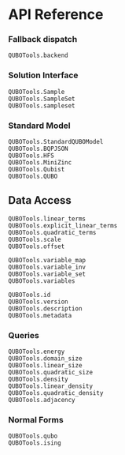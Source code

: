 # API Reference

### Fallback dispatch
```@docs
QUBOTools.backend
```

### Solution Interface
```@docs
QUBOTools.Sample
QUBOTools.SampleSet
QUBOTools.sampleset
```

### Standard Model
```@docs
QUBOTools.StandardQUBOModel
QUBOTools.BQPJSON
QUBOTools.HFS
QUBOTools.MiniZinc
QUBOTools.Qubist
QUBOTools.QUBO
```

## Data Access

```@docs
QUBOTools.linear_terms
QUBOTools.explicit_linear_terms
QUBOTools.quadratic_terms
QUBOTools.scale
QUBOTools.offset
```

```@docs
QUBOTools.variable_map
QUBOTools.variable_inv
QUBOTools.variable_set
QUBOTools.variables
```

```@docs
QUBOTools.id
QUBOTools.version
QUBOTools.description
QUBOTools.metadata
```

### Queries
```@docs
QUBOTools.energy
QUBOTools.domain_size
QUBOTools.linear_size
QUBOTools.quadratic_size
QUBOTools.density
QUBOTools.linear_density
QUBOTools.quadratic_density
QUBOTools.adjacency
```

### Normal Forms
```@docs
QUBOTools.qubo
QUBOTools.ising
```